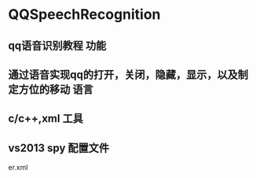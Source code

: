 

# QQSpeechRecognition
qq语音识别教程
功能
--
通过语音实现qq的打开，关闭，隐藏，显示，以及制定方位的移动
语言
--
c/c++,xml
工具
--
vs2013 spy 
配置文件
--
er.xml
